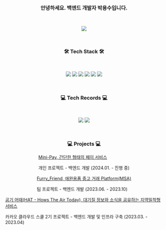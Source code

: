 <h3 align='center'>안녕하세요. 백엔드 개발자 박용수입니다.</h3>
<br/>
<p align="center">
  <img src="https://github-readme-stats.vercel.app/api?username=youngsoosoo&show_icons=true" />
</p>
<br/>
<h3 align='center'>🛠 Tech Stack 🛠</h3>
<br/>
  <p align='center'>
    <img src="https://img.shields.io/badge/JAVA-orange?style=flat-square&logo=Java&logoColor=white"/>
    <img src="https://img.shields.io/badge/SpringBoot-success?style=flat-square&logo=Spring&logoColor=white"/>
    <img src="https://img.shields.io/badge/MySQL-yellow?style=flat-square&logo=MySQL&logoColor=white"/>
    <img src="https://img.shields.io/badge/Aws-orange?style=flat-square&logo=Amazon AWS&logoColor=white"/>
    <img src="https://img.shields.io/badge/Python-blue?style=flat-square&logo=python&logoColor=white"/>
    <img src="https://img.shields.io/badge/GithubActions-blue?style=flat-square&logo=githubactions&logoColor=white"/>
  </p>
<br/>
<h3 align='center'>💻 Tech Records 💻</h3>
<br/>
  <p align='center'>
    <a href='https://github.com/youngsoosoo'><img src="https://img.shields.io/badge/GitHub-black?style=flat-square&logo=github&logoColor=white"/></a>
    <a href='https://youngsoosoo.tistory.com/'><img src="https://img.shields.io/badge/Tistory-red?style=flat-square&logo=tistory&logoColor=white"/></a>
  </p>
<br/>
<h3 align='center'>💻 Projects 💻</h3>

<div align='center'>
  
  <div style="text-align:left; display:inline-block; max-width:100%;">
    <a href="https://github.com/C4-ComeTrue/c4-cometrue-assignment/tree/base/soo">Mini-Pay, 간단한 형태의 페이 서비스</a>
    <p> 개인 프로젝트 - 백엔드 개발 (2024.01. - 진행 중) </p>
  </div>
  
  <div style="text-align:left; display:inline-block; max-width:100%;">
    <a href="https://github.com/Team-Furry-Friend">Furry_Friend, 애완용품 중고 거래 Platform(MSA)</a>
    <p> 팀 프로젝트 - 백엔드 개발 (2023.06. - 2023.10) </p>
  </div>
  
  <div style="text-align:left; display:inline-block; max-width:100%;">
    <a href="https://github.com/Hows-the-Air-Today">공기 어때(HAT - Hows The Air Today), 대기질 정보와 소식을 공유하는 지역밀착형 서비스</a>
    <p> 카카오 클라우드 스쿨 2기 프로젝트 - 백엔드 개발 및 인프라 구축 (2023.03. - 2023.04) </p>
  </div>

</div>
